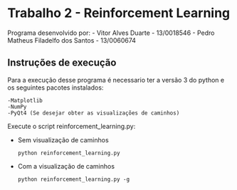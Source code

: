 # Trabalho 2 - Reinforcement Learning

Programa desenvolvido por:
    - Vitor Alves Duarte - 13/0018546
    - Pedro Matheus Filadelfo dos Santos - 13/0060674

## Instruções de execução

Para a execução desse programa é necessario ter a versão 3 do python
e os seguintes pacotes instalados:

    -Matplotlib
    -NumPy
    -PyQt4 (Se desejar obter as visualizações de caminhos)

Execute o script reinforcement_learning.py:

- Sem visualização de caminhos

    `python reinforcement_learning.py`


- Com a visualização de caminhos

    `python reinforcement_learning.py -g`
